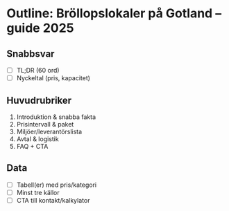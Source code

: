 # Outline: Bröllopslokaler på Gotland – guide 2025

## Snabbsvar
- [ ] TL;DR (60 ord)
- [ ] Nyckeltal (pris, kapacitet)

## Huvudrubriker
1. Introduktion & snabba fakta
2. Prisintervall & paket
3. Miljöer/leverantörslista
4. Avtal & logistik
5. FAQ + CTA

## Data
- [ ] Tabell(er) med pris/kategori
- [ ] Minst tre källor
- [ ] CTA till kontakt/kalkylator
